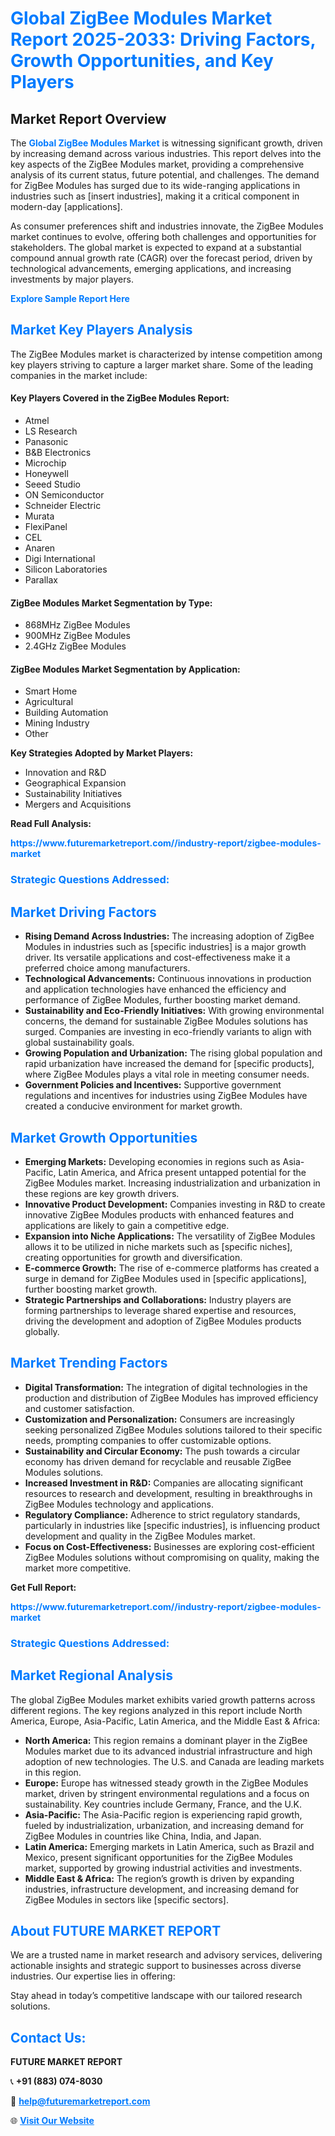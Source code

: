 <h1 style="color: #007BFF;">Global ZigBee Modules Market Report 2025-2033: Driving Factors, Growth Opportunities, and Key Players</h1>

<section id="overview">
<h2>Market Report Overview</h2>
<p>The <a href="https://www.futuremarketreport.com//industry-report/zigbee-modules-market" style="color: #007BFF; text-decoration: none;"><strong>Global ZigBee Modules Market</strong></a> is witnessing significant growth, driven by increasing demand across various industries. This report delves into the key aspects of the ZigBee Modules market, providing a comprehensive analysis of its current status, future potential, and challenges. The demand for ZigBee Modules has surged due to its wide-ranging applications in industries such as [insert industries], making it a critical component in modern-day [applications].</p>
<p>As consumer preferences shift and industries innovate, the ZigBee Modules market continues to evolve, offering both challenges and opportunities for stakeholders. The global market is expected to expand at a substantial compound annual growth rate (CAGR) over the forecast period, driven by technological advancements, emerging applications, and increasing investments by major players.</p>
</section>

<section id="overview">
<p><a href="https://www.futuremarketreport.com//request-sample/reportId=82288" style="color: #007BFF; text-decoration: none;"><strong>Explore Sample Report Here</strong></a></p>
</section>

<section id="key-players">
<h2 style="color: #007BFF;">Market Key Players Analysis</h2>
<p>The ZigBee Modules market is characterized by intense competition among key players striving to capture a larger market share. Some of the leading companies in the market include:</p>
<h4>Key Players Covered in the ZigBee Modules Report:</h4>
<ul><li>Atmel</li><li>LS Research</li><li>Panasonic</li><li>B&amp;B Electronics</li><li>Microchip</li><li>Honeywell</li><li>Seeed Studio</li><li>ON Semiconductor</li><li>Schneider Electric</li><li>Murata</li><li>FlexiPanel</li><li>CEL</li><li>Anaren</li><li>Digi International</li><li>Silicon Laboratories</li><li>Parallax</li></ul>
<h4>ZigBee Modules Market Segmentation by Type:</h4>
<ul><li>868MHz ZigBee Modules</li><li>900MHz ZigBee Modules</li><li>2.4GHz ZigBee Modules</li></ul>

<h4>ZigBee Modules Market Segmentation by Application:</h4>
<ul><li>Smart Home</li><li>Agricultural</li><li>Building Automation</li><li>Mining Industry</li><li>Other</li></ul>
<p><strong>Key Strategies Adopted by Market Players:</strong></p>
<ul>
<li>Innovation and R&D</li>
<li>Geographical Expansion</li>
<li>Sustainability Initiatives</li>
<li>Mergers and Acquisitions</li>
</ul>
</section>

<section>
<p><strong>Read Full Analysis: </strong></p><a href="https://www.futuremarketreport.com//industry-report/zigbee-modules-market" style="color: #007BFF; text-decoration: none;"><strong>https://www.futuremarketreport.com//industry-report/zigbee-modules-market</strong></a>
<h3 style="color: #007BFF;">Strategic Questions Addressed:</h3>
</section>

<section id="driving-factors">
<h2 style="color: #007BFF;">Market Driving Factors</h2>
<ul>
<li><strong>Rising Demand Across Industries:</strong> The increasing adoption of ZigBee Modules in industries such as [specific industries] is a major growth driver. Its versatile applications and cost-effectiveness make it a preferred choice among manufacturers.</li>
<li><strong>Technological Advancements:</strong> Continuous innovations in production and application technologies have enhanced the efficiency and performance of ZigBee Modules, further boosting market demand.</li>
<li><strong>Sustainability and Eco-Friendly Initiatives:</strong> With growing environmental concerns, the demand for sustainable ZigBee Modules solutions has surged. Companies are investing in eco-friendly variants to align with global sustainability goals.</li>
<li><strong>Growing Population and Urbanization:</strong> The rising global population and rapid urbanization have increased the demand for [specific products], where ZigBee Modules plays a vital role in meeting consumer needs.</li>
<li><strong>Government Policies and Incentives:</strong> Supportive government regulations and incentives for industries using ZigBee Modules have created a conducive environment for market growth.</li>
</ul>
</section>

<section id="growth-opportunities">
<h2 style="color: #007BFF;">Market Growth Opportunities</h2>
<ul>
<li><strong>Emerging Markets:</strong> Developing economies in regions such as Asia-Pacific, Latin America, and Africa present untapped potential for the ZigBee Modules market. Increasing industrialization and urbanization in these regions are key growth drivers.</li>
<li><strong>Innovative Product Development:</strong> Companies investing in R&D to create innovative ZigBee Modules products with enhanced features and applications are likely to gain a competitive edge.</li>
<li><strong>Expansion into Niche Applications:</strong> The versatility of ZigBee Modules allows it to be utilized in niche markets such as [specific niches], creating opportunities for growth and diversification.</li>
<li><strong>E-commerce Growth:</strong> The rise of e-commerce platforms has created a surge in demand for ZigBee Modules used in [specific applications], further boosting market growth.</li>
<li><strong>Strategic Partnerships and Collaborations:</strong> Industry players are forming partnerships to leverage shared expertise and resources, driving the development and adoption of ZigBee Modules products globally.</li>
</ul>
</section>

<section id="trending-factors">
<h2 style="color: #007BFF;">Market Trending Factors</h2>
<ul>
<li><strong>Digital Transformation:</strong> The integration of digital technologies in the production and distribution of ZigBee Modules has improved efficiency and customer satisfaction.</li>
<li><strong>Customization and Personalization:</strong> Consumers are increasingly seeking personalized ZigBee Modules solutions tailored to their specific needs, prompting companies to offer customizable options.</li>
<li><strong>Sustainability and Circular Economy:</strong> The push towards a circular economy has driven demand for recyclable and reusable ZigBee Modules solutions.</li>
<li><strong>Increased Investment in R&D:</strong> Companies are allocating significant resources to research and development, resulting in breakthroughs in ZigBee Modules technology and applications.</li>
<li><strong>Regulatory Compliance:</strong> Adherence to strict regulatory standards, particularly in industries like [specific industries], is influencing product development and quality in the ZigBee Modules market.</li>
<li><strong>Focus on Cost-Effectiveness:</strong> Businesses are exploring cost-efficient ZigBee Modules solutions without compromising on quality, making the market more competitive.</li>
</ul>
</section>

<section>
<p><strong>Get Full Report: </strong></p><a href="https://www.futuremarketreport.com//industry-report/zigbee-modules-market" style="color: #007BFF; text-decoration: none;"><strong>https://www.futuremarketreport.com//industry-report/zigbee-modules-market</strong></a>
<h3 style="color: #007BFF;">Strategic Questions Addressed:</h3>
</section>


<section id="regional-analysis">
<h2 style="color: #007BFF;">Market Regional Analysis</h2>
<p>The global ZigBee Modules market exhibits varied growth patterns across different regions. The key regions analyzed in this report include North America, Europe, Asia-Pacific, Latin America, and the Middle East & Africa:</p>
<ul>
<li><strong>North America:</strong> This region remains a dominant player in the ZigBee Modules market due to its advanced industrial infrastructure and high adoption of new technologies. The U.S. and Canada are leading markets in this region.</li>
<li><strong>Europe:</strong> Europe has witnessed steady growth in the ZigBee Modules market, driven by stringent environmental regulations and a focus on sustainability. Key countries include Germany, France, and the U.K.</li>
<li><strong>Asia-Pacific:</strong> The Asia-Pacific region is experiencing rapid growth, fueled by industrialization, urbanization, and increasing demand for ZigBee Modules in countries like China, India, and Japan.</li>
<li><strong>Latin America:</strong> Emerging markets in Latin America, such as Brazil and Mexico, present significant opportunities for the ZigBee Modules market, supported by growing industrial activities and investments.</li>
<li><strong>Middle East & Africa:</strong> The region’s growth is driven by expanding industries, infrastructure development, and increasing demand for ZigBee Modules in sectors like [specific sectors].</li>
</ul>
</section>

<footer>
<h2 style="color: #007BFF;">About FUTURE MARKET REPORT</h2>
<p>We are a trusted name in market research and advisory services, delivering actionable insights and strategic support to businesses across diverse industries. Our expertise lies in offering:</p>

<p>Stay ahead in today’s competitive landscape with our tailored research solutions.</p>

<h2 style="color: #007BFF;">Contact Us:</h2>
<p><strong>FUTURE MARKET REPORT</strong></p>
<p>📞 <strong>+91 (883) 074-8030</strong></p>
<p>📧 <strong><a href="mailto:help@futuremarketreport.com" style="color: #007BFF;">help@futuremarketreport.com</a></strong></p>
<p>🌐 <strong><a href="https://www.futuremarketreport.com/" style="color: #007BFF;">Visit Our Website</a></strong></p>
</footer>